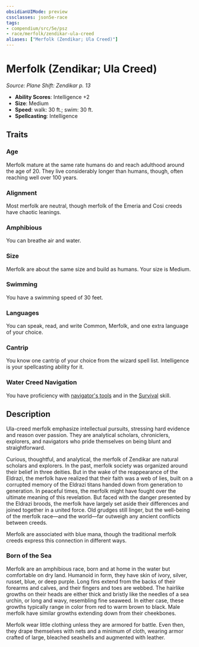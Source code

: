 ```yaml
---
obsidianUIMode: preview
cssclasses: json5e-race
tags:
- compendium/src/5e/psz
- race/merfolk/zendikar-ula-creed
aliases: ["Merfolk (Zendikar; Ula Creed)"]
---
```

# Merfolk (Zendikar; Ula Creed)
*Source: Plane Shift: Zendikar p. 13*  

- **Ability Scores**: Intelligence +2
- **Size**: Medium
- **Speed**: walk: 30 ft.; swim: 30 ft.
- **Spellcasting**: Intelligence

## Traits

### Age

Merfolk mature at the same rate humans do and reach adulthood around the age of 20. They live considerably longer than humans, though, often reaching well over 100 years.

### Alignment

Most merfolk are neutral, though merfolk of the Emeria and Cosi creeds have chaotic leanings.

### Amphibious

You can breathe air and water.

### Size

Merfolk are about the same size and build as humans. Your size is Medium.

### Swimming

You have a swimming speed of 30 feet.

### Languages

You can speak, read, and write Common, Merfolk, and one extra language of your choice.

### Cantrip

You know one cantrip of your choice from the wizard spell list. Intelligence is your spellcasting ability for it.

### Water Creed Navigation

You have proficiency with [navigator's tools](2-Mechanics/CLI/items/navigators-tools.md) and in the [Survival](2-Mechanics/CLI/rules/skills.md#Survival) skill.

## Description

Ula-creed merfolk emphasize intellectual pursuits, stressing hard evidence and reason over passion. They are analytical scholars, chroniclers, explorers, and navigators who pride themselves on being blunt and straightforward.

Curious, thoughtful, and analytical, the merfolk of Zendikar are natural scholars and explorers. In the past, merfolk society was organized around their belief in three deities. But in the wake of the reappearance of the Eldrazi, the merfolk have realized that their faith was a web of lies, built on a corrupted memory of the Eldrazi titans handed down from generation to generation. In peaceful times, the merfolk might have fought over the ultimate meaning of this revelation. But faced with the danger presented by the Eldrazi broods, the merfolk have largely set aside their differences and joined together in a united force. Old grudges still linger, but the well-being of the merfolk race—and the world—far outweigh any ancient conflicts between creeds.

Merfolk are associated with blue mana, though the traditional merfolk creeds express this connection in different ways.

### Born of the Sea

Merfolk are an amphibious race, born and at home in the water but comfortable on dry land. Humanoid in form, they have skin of ivory, silver, russet, blue, or deep purple. Long fins extend from the backs of their forearms and calves, and their fingers and toes are webbed. The hairlike growths on their heads are either thick and bristly like the needles of a sea urchin, or long and wavy, resembling fine seaweed. In either case, these growths typically range in color from red to warm brown to black. Male merfolk have similar growths extending down from their cheekbones.

Merfolk wear little clothing unless they are armored for battle. Even then, they drape themselves with nets and a minimum of cloth, wearing armor crafted of large, bleached seashells and augmented with leather.